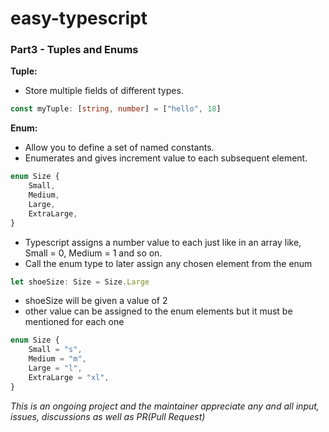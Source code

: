 # easy-typescript

### Part3 - Tuples and Enums

**Tuple:**

- Store multiple fields of different types.

```ts
const myTuple: [string, number] = ["hello", 18]
```

**Enum:**

- Allow you to define a set of named constants.
- Enumerates and gives increment value to each subsequent element.

```ts
enum Size {
	Small,
	Medium,
	Large,
	ExtraLarge,
}
```

- Typescript assigns a number value to each just like in an array like, Small = 0, Medium = 1 and so on.
- Call the enum type to later assign any chosen element from the enum

```ts
let shoeSize: Size = Size.Large
```

- shoeSize will be given a value of 2
- other value can be assigned to the enum elements but it must be mentioned for each one

```ts
enum Size {
	Small = "s",
	Medium = "m",
	Large = "l",
	ExtraLarge = "xl",
}
```

_This is an ongoing project and the maintainer appreciate any and all input, issues, discussions as well as PR(Pull Request)_
